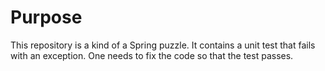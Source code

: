 # Purpose

This repository is a kind of a Spring puzzle. It contains a unit test that fails with an exception. One needs to fix the code so that the test passes.
